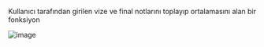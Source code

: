 Kullanıcı tarafından girilen vize ve final notlarını toplayıp ortalamasını alan bir fonksiyon

![image](https://user-images.githubusercontent.com/71087556/187542472-4e0299ba-7199-4dca-b847-59283267e67a.png)
